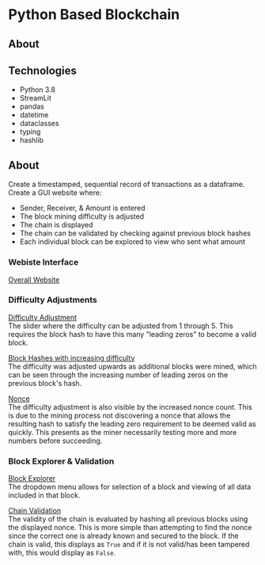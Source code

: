 # Python Based Blockchain


## About



## Technologies
  
- Python 3.8
- StreamLit
- pandas
- datetime
- dataclasses
- typing
- hashlib
  
  
## About  

Create a timestamped, sequential record of transactions as a dataframe. Create a GUI website where:
- Sender, Receiver, & Amount is entered
- The block mining difficulty is adjusted
- The chain is displayed
- The chain can be validated by checking against previous block hashes
- Each individual block can be explored to view who sent what amount
  

### Webiste Interface    

[Overall Website](images/pychain_page.png)  
  
### Difficulty Adjustments  

[Difficulty Adjustment](images/diff_adjust.png)  
The slider where the difficulty can be adjusted from 1 through 5. This requires the block hash to have this many "leading zeros" to become a valid block.  
  
[Block Hashes with increasing difficulty](images/prev_hash.png)  
The difficulty was adjusted upwards as additional blocks were mined, which can be seen through the increasing number of leading zeros on the previous block's hash.  
  
[Nonce](images/nonce.png)  
The difficulty adjustment is also visible by the increased nonce count. This is due to the mining process not discovering a nonce that allows the resulting hash to satisfy the leading zero requirement to be deemed valid as quickly. This presents as the miner necessarily testing more and more numbers before succeeding.  
  
### Block Explorer & Validation
[Block Explorer](images/explorer.png)  
The dropdown menu allows for selection of a block and viewing of all data included in that block.  

[Chain Validation](images/validate.png)  
The validity of the chain is evaluated by hashing all previous blocks using the displayed nonce. This is more simple than attempting to find the nonce since the correct one is already known and secured to the block. If the chain is valid, this displays as `True` and if it is not valid/has been tampered with, this would display as `False`.   
   